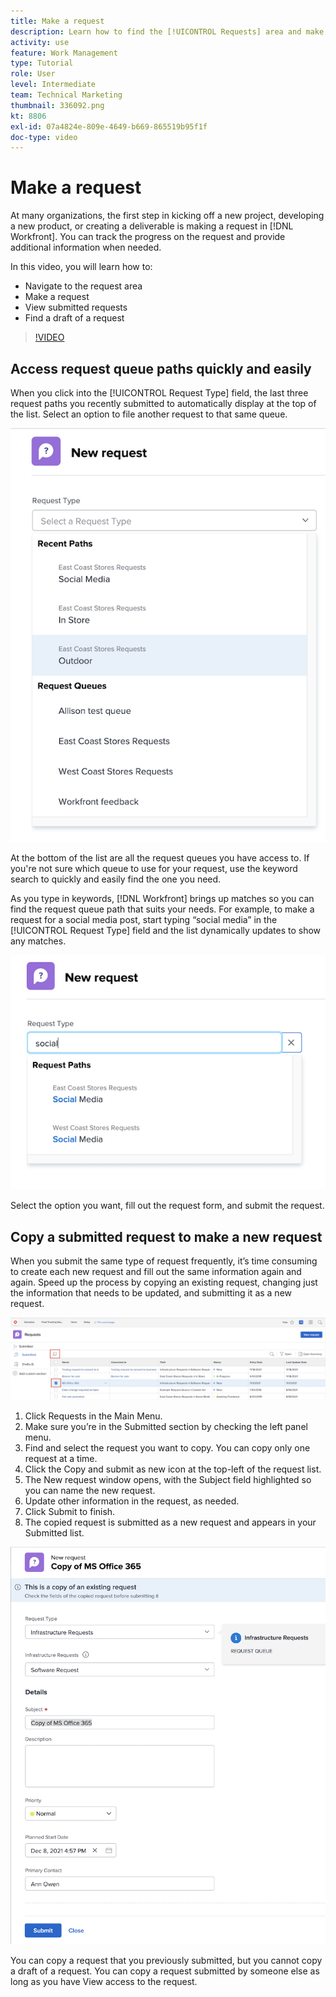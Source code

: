```yaml
---
title: Make a request
description: Learn how to find the [!UICONTROL Requests] area and make a request in [!DNL  Workfront]. Then learn how to view submitted and draft requests.
activity: use
feature: Work Management
type: Tutorial
role: User
level: Intermediate
team: Technical Marketing
thumbnail: 336092.png
kt: 8806
exl-id: 07a4824e-809e-4649-b669-865519b95f1f
doc-type: video
---
```

# Make a request

At many organizations, the first step in kicking off a new project, developing a new product, or creating a deliverable is making a request in [!DNL Workfront]. You can track the progress on the request and provide additional information when needed.

In this video, you will learn how to:

* Navigate to the request area
* Make a request
* View submitted requests
* Find a draft of a request

>[!VIDEO](https://video.tv.adobe.com/v/336092/?quality=12&learn=on)

## Access request queue paths quickly and easily 

When you click into the [!UICONTROL Request Type] field, the last three request paths you recently submitted to automatically display at the top of the list. Select an option to file another request to that same queue.

![Request Type menu showing list of recent request paths](assets/collaborator-fundamentals-1.png)

At the bottom of the list are all the request queues you have access to. If you're not sure which queue to use for your request, use the keyword search to quickly and easily find the one you need.

As you type in keywords, [!DNL Workfront] brings up matches so you can find the request queue path that suits your needs. For example, to make a request for a social media post, start typing “social media” in the [!UICONTROL Request Type] field and the list dynamically updates to show any matches.

![Request Type menu with a word typed in the field to show recent request paths](assets/collaborator-fundamentals-2.png)

Select the option you want, fill out the request form, and submit the request. 

## Copy a submitted request to make a new request

When you submit the same type of request frequently, it’s time consuming to create each new request and fill out the same information again and again. Speed up the process by copying an existing request, changing just the information that needs to be updated, and submitting it as a new request. 

![Image of a screen showing how to select and copy a request.](assets/copy-a-request-icon.png)

1. Click Requests in the Main Menu. 
1. Make sure you’re in the Submitted section by checking the left panel menu. 
1. Find and select the request you want to copy. You can copy only one request at a time. 
1. Click the Copy and submit as new icon at the top-left of the request list. 
1. The New request window opens, with the Subject field highlighted so you can name the new request. 
1. Update other information in the request, as needed. 
1. Click Submit to finish. 
1. The copied request is submitted as a new request and appears in your Submitted list. 

![Image of a screen showing how to select and copy a request.](assets/copy-of-a-request.png)

You can copy a request that you previously submitted, but you cannot copy a draft of a request. You can copy a request submitted by someone else as long as you have View access to the request.  

<!---
Learn more
Requests area overview
Create and submit Workfront requests
Guides
Make a work request
--->
